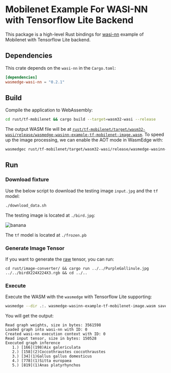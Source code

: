 # Mobilenet Example For WASI-NN with Tensorflow Lite Backend

This package is a high-level Rust bindings for [wasi-nn] example of Mobilenet with Tensorflow Lite backend.

[wasi-nn]: https://github.com/second-state/wasmedge-wasi-nn

## Dependencies

This crate depends on the `wasi-nn` in the `Cargo.toml`:

```toml
[dependencies]
wasmedge-wasi-nn = "0.2.1"
```

## Build

Compile the application to WebAssembly:

```bash
cd rust/tf-mobilenet && cargo build --target=wasm32-wasi --release
```

The output WASM file will be at [`rust/tf-mobilenet/target/wasm32-wasi/release/wasmedge-wasinn-example-tf-mobilenet-image.wasm`](wasmedge-wasinn-example-tf-mobilenet-image.wasm).
To speed up the image processing, we can enable the AOT mode in WasmEdge with:

```bash
wasmedgec rust/tf-mobilenet/target/wasm32-wasi/release/wasmedge-wasinn-example-tf-mobilenet-image.wasm run.wasm
```

## Run

### Download fixture

Use the below script to download the testing image `input.jpg` and the `tf` model:

```bash
./download_data.sh   
```

The testing image is located at `./bird.jpg`:

![banana](https://raw.githubusercontent.com/second-state/wasm-learning/master/rust/mobilenet_birds_tfhub/PurpleGallinule.jpg)

The `tf` model is located at `./frozen.pb`

### Generate Image Tensor

If you want to generate the [raw](birdx224x224x3.rgb) tensor, you can run:

```shell
cd rust/image-converter/ && cargo run ../../PurpleGallinule.jpg ../../birdX224X224X3.rgb && cd ../..
```

### Execute

Execute the WASM with the `wasmedge` with Tensorflow Lite supporting:

```bash
wasmedge --dir .:. wasmedge-wasinn-example-tf-mobilenet-image.wasm saved_model.pb PurpleGallinule.jpg
```

You will get the output:

```console
Read graph weights, size in bytes: 3561598
Loaded graph into wasi-nn with ID: 0
Created wasi-nn execution context with ID: 0
Read input tensor, size in bytes: 150528
Executed graph inference
   1.) [166](198)Aix galericulata
   2.) [158](2)Coccothraustes coccothraustes
   3.) [34](1)Gallus gallus domesticus
   4.) [778](1)Sitta europaea
   5.) [819](1)Anas platyrhynchos
```
